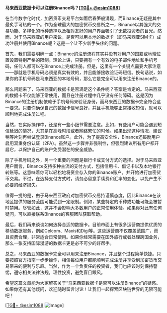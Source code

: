 **马来西亚数据卡可以注册Binance吗？[[TG💪+ @esim1088](https://t.me/s/esim1088)]**

在当今数字化时代，加密货币交易平台如雨后春笋般涌现，而Binance无疑是其中最炙手可热的一个。作为全球最大的加密货币交易所之一，Binance以其强大的交易功能、多样化的币种选择以及相对友好的用户界面吸引了无数投资者的目光。然而，对于马来西亚的用户来说，是否可以用本地的数据卡（即马来西亚SIM卡）成功注册并使用Binance呢？这是一个让不少新手头疼的问题。

首先，我们需要明确一点：Binance的注册流程其实并没有对用户的国籍或地理位置设置特别严格的限制。理论上讲，只要拥有一个有效的电子邮件地址和手机号码，任何人都可以在Binance上完成注册。但是，这里有一个关键点需要大家注意——那就是手机号码必须是真实有效的，并且能够接收验证码短信。换句话说，如果你的手机号码是马来西亚的本地号码，那么它是完全可以用来注册Binance的。

那么问题来了，马来西亚的数据卡是否满足这个条件呢？答案是肯定的。马来西亚的数据卡不仅能够正常使用，而且在注册过程中几乎没有任何障碍。这是因为Binance的注册机制依赖于手机号码来验证身份，而马来西亚的数据卡完全符合这一要求。只要你确保自己的数据卡信号良好，并且手机能够正常接收短信，就可以顺利地完成注册过程。

当然，在实际操作中，还是有一些小细节需要注意。比如，有些用户可能会遇到短信延迟的情况，尤其是在高峰时段或者网络繁忙的时候。如果出现这种情况，建议稍等片刻再尝试登录Binance账户。此外，为了提高安全性，Binance还鼓励用户启用双重身份认证（2FA）。虽然这一步骤并非强制性，但强烈建议所有用户都开启它，以保护自己的账户免受潜在的安全威胁。

除了手机号码之外，另一个重要的问题是银行卡或支付方式的选择。对于马来西亚用户而言，Binance支持多种主流的支付方式，包括信用卡、借记卡以及本地银行转账等。这意味着你可以轻松地将资金存入你的Binance账户，并开始进行加密货币交易。不过，在选择支付方式时，请务必留意手续费和汇率的变化，以免产生不必要的经济损失。

值得一提的是，由于马来西亚政府对加密货币交易持谨慎态度，因此Binance在该地区提供的服务范围可能受到一定限制。例如，某些特定的币种或功能可能会被暂时禁用。尽管如此，这并不会影响大多数用户的正常使用体验。如果你对此有任何疑问，可以直接联系Binance的客服团队获取帮助。

最后，我们再来谈谈如何选择合适的数据卡。目前市面上有很多运营商提供优质的移动数据服务，例如Celcom、Maxis和Digi等。这些运营商不仅覆盖范围广，而且资费合理，非常适合日常使用。如果你经常需要在国外旅行或者处理跨国业务，那么一张支持国际漫游的数据卡更是必不可少的好帮手。

总之，马来西亚的数据卡完全可以用来注册Binance，并且整个过程简单快捷。只要按照官方指南一步步操作，相信每位用户都能顺利完成注册并享受到加密货币交易带来的便利与乐趣。当然，作为一个负责任的投资者，我们也应该时刻保持警惕，遵守相关法律法规，理性投资，避免盲目跟风。

希望这篇文章能为大家解答关于“马来西亚数据卡是否可以注册Binance”的疑惑。如果你还有其他疑问，欢迎随时留言讨论！让我们一起探索区块链世界的无限可能吧！

[[TG💪+ @esim1088](https://t.me/s/esim1088) ![Image](https://i.postimg.cc/4NQfJmqS/Snipaste-2025-05-13-00-14-12.png)]